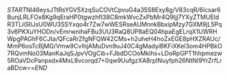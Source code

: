 $START$Nl46eysJTtRsYGV5XzqSuCOVtCpvuG4a35S8Exy8g/V83cqR/6icsar6BunjLRLFOx8Kg9qEraHP0tgwzhfI38C8mkWvcZxPbMr4Q9Ijj7YXyZTMUEldR3TLiiSIIJsU0WU3SSYxqo4r7Zw7wWESRseAUMnnkBbxipMzy7GXM9jL5Pq3v6PKXuYHODn/vEmrwnihaFBu3UU3RaQ8UP8aEQ04hpaEgELrqX1UWRHWpgPAGhF6CJta/QFcaRrZfgNFQW42CMs+h2uheH4hoZxEGE8pHXZRAUc/MmP6osTcBjMG/Vmw9CvIhjAMuDvn9uJ40C4gMadyiBKFiXKel3om4HPBkO7RQvmNo03ManKaJqSJpvVOgCib+FJbdDCOoMkihs+LDoRpGPT1hhpmezw5ROaVDcPanpxdx4MxL8vcorqd7+0qw9UufgzXA8rpINuyfph26NtNI9YrZrfLraBDcw==$END$